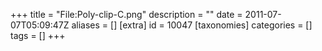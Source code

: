 +++
title = "File:Poly-clip-C.png"
description = ""
date = 2011-07-07T05:09:47Z
aliases = []
[extra]
id = 10047
[taxonomies]
categories = []
tags = []
+++


